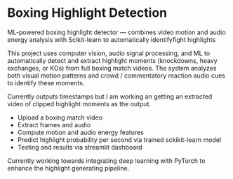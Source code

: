 # Boxing Highlight Detection
ML-powered boxing highlight detector — combines video motion and audio energy analysis with Scikit-learn to automatically identifyfight highlights

This project uses computer vision, audio signal processing, and ML to automatically detect and extract highlight moments (knockdowns, heavy exchanges, or KOs) from full boxing match videos.
The system analyzes both visual motion patterns and crowd / commentatory reaction audio cues to identify these moments.

Currently outputs timestamps but I am working an getting an extracted video of clipped highlight moments as the output.


- Upload a boxing match video
- Extract frames and audio
- Compute motion and audio energy features
- Predict highlight probability per second via trained sckikit-learn model
- Testing and results via streamlit dashboard

 Currently working towards integrating deep learning with PyTorch to enhance the highlight generating pipeline.  
